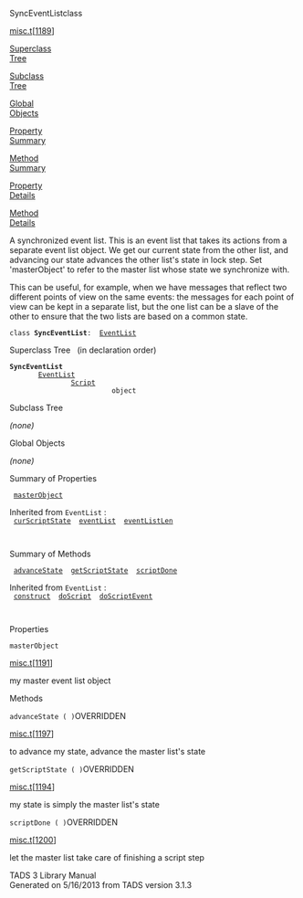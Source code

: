 ---
---
<span class="title">SyncEventList</span><span class="type">class</span>

[misc.t](../file/misc.t.html)\[[1189](../source/misc.t.html#1189)\]

[Superclass  
Tree](#_SuperClassTree_)

[Subclass  
Tree](#_SubClassTree_)

[Global  
Objects](#_ObjectSummary_)

[Property  
Summary](#_PropSummary_)

[Method  
Summary](#_MethodSummary_)

[Property  
Details](#_Properties_)

[Method  
Details](#_Methods_)

<div class="fdesc">

A synchronized event list. This is an event list that takes its actions
from a separate event list object. We get our current state from the
other list, and advancing our state advances the other list's state in
lock step. Set 'masterObject' to refer to the master list whose state we
synchronize with.

This can be useful, for example, when we have messages that reflect two
different points of view on the same events: the messages for each point
of view can be kept in a separate list, but the one list can be a slave
of the other to ensure that the two lists are based on a common state.

`class `**`SyncEventList`**` :   `[`EventList`](../object/EventList.html)

</div>

<span id="_SuperClassTree_"></span>

<div class="mjhd">

<span class="hdln">Superclass Tree</span>   (in declaration order)

</div>

**`SyncEventList`**  
`         `[`EventList`](../object/EventList.html)  
`                 `[`Script`](../object/Script.html)  
`                         object`  
<span id="_SubClassTree_"></span>

<div class="mjhd">

<span class="hdln">Subclass Tree</span>  

</div>

*(none)* <span id="_ObjectSummary_"></span>

<div class="mjhd">

<span class="hdln">Global Objects</span>  

</div>

*(none)* <span id="_PropSummary_"></span>

<div class="mjhd">

<span class="hdln">Summary of Properties</span>  

</div>

` `[`masterObject`](#masterObject)`  `

Inherited from `EventList` :  
` `[`curScriptState`](../object/EventList.html#curScriptState)`  `[`eventList`](../object/EventList.html#eventList)`  `[`eventListLen`](../object/EventList.html#eventListLen)`  `

` `

<span id="_MethodSummary_"></span>

<div class="mjhd">

<span class="hdln">Summary of Methods</span>  

</div>

` `[`advanceState`](#advanceState)`  `[`getScriptState`](#getScriptState)`  `[`scriptDone`](#scriptDone)`  `

Inherited from `EventList` :  
` `[`construct`](../object/EventList.html#construct)`  `[`doScript`](../object/EventList.html#doScript)`  `[`doScriptEvent`](../object/EventList.html#doScriptEvent)`  `

` `

<span id="_Properties_"></span>

<div class="mjhd">

<span class="hdln">Properties</span>  

</div>

<span id="masterObject"></span>

`masterObject`

[misc.t](../file/misc.t.html)\[[1191](../source/misc.t.html#1191)\]

<div class="desc">

my master event list object

</div>

<span id="_Methods_"></span>

<div class="mjhd">

<span class="hdln">Methods</span>  

</div>

<span id="advanceState"></span>

`advanceState ( )`<span class="rem">OVERRIDDEN</span>

[misc.t](../file/misc.t.html)\[[1197](../source/misc.t.html#1197)\]

<div class="desc">

to advance my state, advance the master list's state

</div>

<span id="getScriptState"></span>

`getScriptState ( )`<span class="rem">OVERRIDDEN</span>

[misc.t](../file/misc.t.html)\[[1194](../source/misc.t.html#1194)\]

<div class="desc">

my state is simply the master list's state

</div>

<span id="scriptDone"></span>

`scriptDone ( )`<span class="rem">OVERRIDDEN</span>

[misc.t](../file/misc.t.html)\[[1200](../source/misc.t.html#1200)\]

<div class="desc">

let the master list take care of finishing a script step

</div>

<div class="ftr">

TADS 3 Library Manual  
Generated on 5/16/2013 from TADS version 3.1.3

</div>
